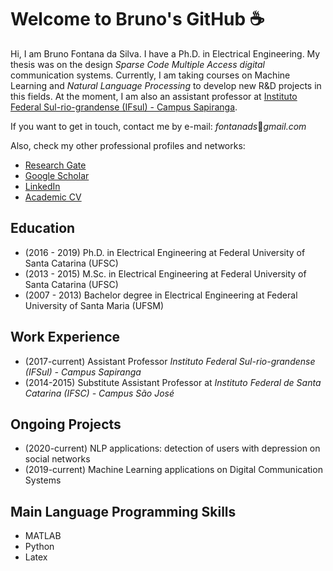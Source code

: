 # Welcome to Bruno's GitHub :coffee: 

<!--
**fontanads/fontanads** is a ✨ _special_ ✨ repository because its `README.md` (this file) appears on your GitHub profile.

Here are some ideas to get you started:

- 🔭 I’m currently working on ...
- 🌱 I’m currently learning ...
- 👯 I’m looking to collaborate on ...
- 🤔 I’m looking for help with ...
- 💬 Ask me about ...
- 📫 How to reach me: ...
- 😄 Pronouns: ...
- ⚡ Fun fact: ...
-->

Hi, I am Bruno Fontana da Silva. 
I have a Ph.D. in Electrical Engineering. My thesis was on the design _Sparse Code Multiple Access digital_ communication systems.
Currently, I am taking courses on Machine Learning and _Natural Language Processing_ to develop new R&D projects in this fields.
At the moment, I am also an assistant professor at [Instituto Federal Sul-rio-grandense (IFsul) - Campus Sapiranga](http://www.sapiranga.ifsul.edu.br/).

If you want to get in touch, contact me by e-mail: _fontanads_:e-mail:_gmail.com_

Also, check my other professional profiles and networks: 
- [Research Gate](https://www.researchgate.net/profile/Bruno_Fontana)
- [Google Scholar](https://scholar.google.com.br/citations?user=vAY4olUAAAAJ&hl=en)
- [LinkedIn](https://www.linkedin.com/in/bruno-fontana-da-silva-73203a88/)
- [Academic CV](http://lattes.cnpq.br/0704140512805010)

## Education

- (2016 - 2019) Ph.D. in Electrical Engineering at Federal University of Santa Catarina (UFSC)
- (2013 - 2015) M.Sc. in Electrical Engineering at Federal University of Santa Catarina (UFSC)
- (2007 - 2013) Bachelor degree in Electrical Engineering at Federal University of Santa Maria (UFSM)

## Work Experience

- (2017-current) Assistant Professor _Instituto Federal Sul-rio-grandense (IFSul) - Campus Sapiranga_
- (2014-2015) Substitute Assistant Professor at _Instituto Federal de Santa Catarina (IFSC) - Campus São José_

## Ongoing Projects

- (2020-current) NLP applications: detection of users with depression on social networks 
- (2019-current) Machine Learning applications on Digital Communication Systems

## Main Language Programming Skills

- MATLAB
- Python
- Latex
